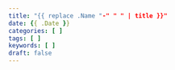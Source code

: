 ```yaml
---
title: "{{ replace .Name "-" " " | title }}"
date: {{ .Date }}
categories: [ ]
tags: [ ]
keywords: [ ]
draft: false
---
```

